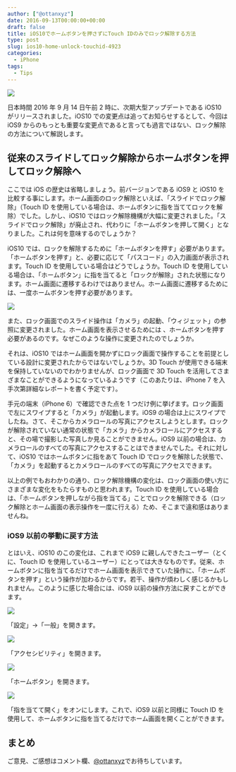 ```yaml
---
author: ["@ottanxyz"]
date: 2016-09-13T00:00:00+00:00
draft: false
title: iOS10でホームボタンを押さずにTouch IDのみでロック解除する方法
type: post
slug: ios10-home-unlock-touchid-4923
categories:
  - iPhone
tags:
  - Tips
---
```


![](/uploads/2016/09/160912-57d6abc0b0915.jpg)

日本時間 2016 年 9 月 14 日午前 2 時に、次期大型アップデートである iOS10 がリリースされました。iOS10 での変更点は追ってお知らせするとして、今回は iOS9 からのもっとも重要な変更点であると言っても過言ではない、ロック解除の方法について解説します。

## 従来のスライドしてロック解除からホームボタンを押してロック解除へ

ここでは iOS の歴史は省略しましょう。前バージョンである iOS9 と iOS10 を比較する事にします。ホーム画面のロック解除といえば、「スライドでロック解除」（Touch ID を使用している場合は、ホームボタンに指を当ててロックを解除）でした。しかし、iOS10 ではロック解除機構が大幅に変更されました。「スライドでロック解除」が廃止され、代わりに「ホームボタンを押して開く」となりました。これは何を意味するのでしょうか？

iOS10 では、ロックを解除するために「ホームボタンを押す」必要があります。「ホームボタンを押す」と、必要に応じて「パスコード」の入力画面が表示されます。Touch ID を使用している場合はどうでしょうか。Touch ID を使用している場合は、「ホームボタン」に指を当てると「ロックが解除」された状態になります。ホーム画面に遷移するわけではありません。ホーム画面に遷移するためには、一度ホームボタンを押す必要があります。

![](/uploads/2016/09/160912-57d6abcae45ae.png)

また、ロック画面でのスライド操作は「カメラ」の起動、「ウィジェット」の参照に変更されました。ホーム画面を表示させるためには
、ホームボタンを押す必要があるのです。なぜこのような操作に変更されたのでしょうか。

それは、iOS10 ではホーム画面を開かずにロック画面で操作することを前提としている設計に変更されたからではないでしょうか。3D Touch が使用できる端末を保持していないのでわかりませんが、ロック画面で 3D Touch を活用してさまざまなことができるようになっているようです（このあたりは、iPhone 7 を入手次第詳細なレポートを書く予定です）。

手元の端末（iPhone 6）で確認できた点を 1 つだけ例に挙げます。ロック画面で左にスワイプすると「カメラ」が起動します。iOS9 の場合は上にスワイプでしたね。さて、そこからカメラロールの写真にアクセスしようとします。ロックが解除されていない通常の状態で「カメラ」からカメラロールにアクセスすると、その場で撮影した写真しか見ることができません。iOS9 以前の場合は、カメラロールのすべての写真にアクセスすることはできませんでした。それに対して、iOS10 ではホームボタンに指をあて Touch ID でロックを解除した状態で、「カメラ」を起動するとカメラロールのすべての写真にアクセスできます。

以上の例でもおわかりの通り、ロック解除機構の変化は、ロック画面の使い方にさまざまな変化をもたらすものと思われます。Touch ID を使用している場合は、「ホームボタンを押しながら指を当てる」ことでロックを解除できる（ロック解除とホーム画面の表示操作を一度に行える）ため、そこまで違和感はありませんね。

### iOS9 以前の挙動に戻す方法

とはいえ、iOS10 のこの変化は、これまで iOS9 に親しんできたユーザー（とくに、Touch ID を使用しているユーザー）にとっては大きなものです。従来、ホームボタンに指を当てるだけでホーム画面を表示できていた操作に、「ホームボタンを押す」という操作が加わるからです。若干、操作が煩わしく感じるかもしれません。このように感じた場合には、iOS9 以前の操作方法に戻すことができます。

![](/uploads/2016/09/160912-57d6abd280c51.png)

「設定」→「一般」を開きます。

![](/uploads/2016/09/160912-57d6abd7db9af.png)

「アクセシビリティ」を開きます。

![](/uploads/2016/09/160912-57d6abdc8dbd2.png)

「ホームボタン」を開きます。

![](/uploads/2016/09/160912-57d6b0814ade0.png)

「指を当てて開く」をオンにします。これで、iOS9 以前と同様に Touch ID を使用して、ホームボタンに指を当てるだけでホーム画面を開くことができます。

## まとめ

ご意見、ご感想はコメント欄、[@ottanxyz](https://twitter.com/ottanxyz)でお待ちしています。
